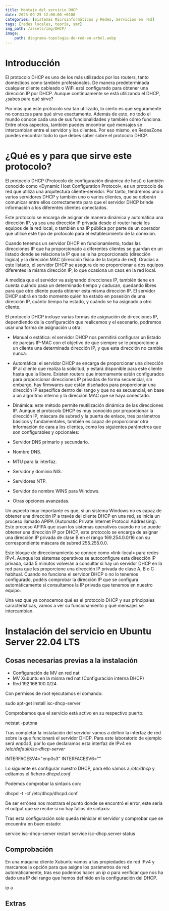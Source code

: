 ```yaml
---
title: Montaje del servicio DHCP
date: 2023-09-25 12:00:00 +0100
categories: [Sistemas Microinformáticos y Redes, Servicios en red]
tags: [redes locales, teoría, smr]
img_path: /assets/img/DHCP/
image: 
    path: diagrama-topologia-de-red-en-arbol.webp
---
```


# Introducción
El protocolo DHCP es uno de los más utilizados por los routers, tanto domésticos como también profesionales. De manera predeterminada cualquier cliente cableado o WiFi está configurado para obtener una dirección IP por DHCP. Aunque continuamente se está utilizando el DHCP, ¿sabes para qué sirve?

Por más que este protocolo sea tan utilizado, lo cierto es que seguramente no conozcas para qué sirve exactamente. Además de esto, no todo el mundo conoce cada una de sus funcionalidades y también cómo funciona. Entre otros aspectos, también puedes encontrar qué mensajes se intercambian entre el servidor y los clientes. Por eso mismo, en RedesZone puedes encontrar todo lo que debes saber sobre el protocolo DHCP.

# ¿Qué es y para que sirve este protocolo?
El protocolo DHCP (Protocolo de configuración dinámica de host) o también conocido como «Dynamic Host Configuration Protocol«, es un protocolo de red que utiliza una arquitectura cliente-servidor. Por tanto, tendremos uno o varios servidores DHCP y también uno o varios clientes, que se deberán comunicar entre ellos correctamente para que el servidor DHCP brinde información a los diferentes clientes conectados.

Este protocolo se encarga de asignar de manera dinámica y automática una dirección IP, ya sea una dirección IP privada desde el router hacia los equipos de la red local, o también una IP pública por parte de un operador que utilice este tipo de protocolo para el establecimiento de la conexión.

Cuando tenemos un servidor DHCP en funcionamiento, todas las direcciones IP que ha proporcionado a diferentes clientes se guardan en un listado donde se relaciona la IP que se le ha proporcionado (dirección lógica) y la dirección MAC (dirección física de la tarjeta de red). Gracias a este listado, el servidor DHCP se asegura de no proporcionar a dos equipos diferentes la misma dirección IP, lo que ocasiona un caos en la red local.

A medida que el servidor va asignando direcciones IP, también tiene en cuenta cuándo pasa un determinado tiempo y caducan, quedando libres para que otro cliente pueda obtener esta misma dirección IP. El servidor DHCP sabrá en todo momento quién ha estado en posesión de una dirección IP, cuánto tiempo ha estado, y cuándo se ha asignado a otro cliente.

El protocolo DHCP incluye varias formas de asignación de direcciones IP, dependiendo de la configuración que realicemos y el escenario, podremos usar una forma de asignación u otra:

- Manual o estática: el servidor DHCP nos permitirá configurar un listado de parejas IP-MAC con el objetivo de que siempre se le proporcione a un cliente una determinada dirección IP, y que esta dirección no cambie nunca.
- Automática: el servidor DHCP se encarga de proporcionar una dirección IP al cliente que realiza la solicitud, y estará disponible para este cliente hasta que la libere. Existen routers que internamente están configurados para proporcionar direcciones IP privadas de forma secuencial, sin embargo, hay firmwares que están diseñados para proporcionar una dirección IP específica dentro del rango y que no es secuencial, en base a un algoritmo interno y la dirección MAC que se haya conectado.
- Dinámica: este método permite reutilización dinámica de las direcciones IP.
Aunque el protocolo DHCP es muy conocido por proporcionar la dirección IP, máscara de subred y la puerta de enlace, tres parámetros básicos y fundamentales, también es capaz de proporcionar otra información de cara a los clientes, como los siguientes parámetros que son configurables y opcionales:

- Servidor DNS primario y secundario.
- Nombre DNS.
- MTU para la interfaz.
- Servidor y dominio NIS.
- Servidores NTP.
- Servidor de nombre WINS para Windows.
- Otras opciones avanzadas.

Un aspecto muy importante es que, si un sistema Windows no es capaz de obtener una dirección IP a través del cliente DHCP en una red, se inicia un proceso llamado APIPA (Automatic Private Internet Protocol Addressing). Este proceso APIPA que usan los sistemas operativos cuando no se puede obtener una dirección IP por DHCP, este protocolo se encarga de asignar una dirección IP privada de clase B en el rango 169.254.0.0/16 con su correspondiente máscara de subred 255.255.0.0.

Este bloque de direccionamiento se conoce como «link–local» para redes IPv4. Aunque los sistemas operativos se autoconfigure esta dirección IP privada, cada 5 minutos volverán a consultar si hay un servidor DHCP en la red para que les proporcione una dirección IP privada de clase A, B o C habitual. Cuando no funciona el servidor DHCP o no lo tenemos configurado, podéis comprobar la dirección IP que se configura automáticamente si consultamos la IP privada que tenemos en nuestro equipo.

Una vez que ya conocemos qué es el protocolo DHCP y sus principales características, vamos a ver su funcionamiento y qué mensajes se intercambian.

# Instalación del servicio en Ubuntu Server 22.04 LTS

## Cosas necesarias previas a la instalación
- Configuración de MV en red nat
- MV Xubuntu en la misma red nat (Configuración interna DHCP)
- Red 192.168.100.0/24

Con permisos de root ejecutamos el comando:

sudo apt-get install isc-dhcp-server

Comprobamos que el servicio está activo en su respectivo puerto:

netstat -putona

Tras completar la instalación del servidor vamos a definir la interfaz de red sobre la que funcionará el servidor DHCP. Para este laboratorio de ejemplo será *enp0s3*, por lo que declaramos esta interfaz de IPv4 en */etc/default/isc-dhcp-server*

INTERFACESV4="enp0s3"
INTERFACESV6=""

Lo siguiente es configurar nuestro DHCP, para ello vamos a */etc/dhcp* y editamos el fichero *dhcpd.conf*

Podemos comprobar la sintaxis con:

dhcpd -t -cf /etc/dhcp/dhcpd.conf

De ser errónea nos mostrara el punto donde se encontró el error, este sería el output que se recibe si no hay fallos de sintaxis:

Tras esta configuración solo queda reiniciar el servidor y comprobar que se encuentra en buen estado:

service isc-dhcp-server restart
service isc-dhcp.server status

## Comprobación
En una máquina cliente Xubuntu vamos a las propiedades de red IPv4 y marcamos la opción para que asigne los parámetros de red automáticamente, tras eso podemos hacer un *ip a* para verificar que nos ha dado una IP del rango que hemos definido en la configuración del DHCP.

ip a

## Extras